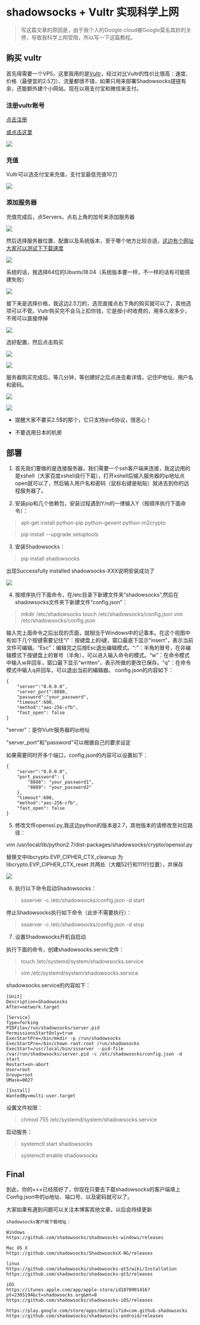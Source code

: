 # shadowsocks + Vultr 实现科学上网

> 写这篇文章的原因是，由于我个人的Google cloud被Google莫名其妙的关停，导致我科学上网受阻，所以写一下这篇教程。

## 购买 vultr

首先得需要一个VPS，这里我用的是[Vultr](https://www.vultr.com/?ref=7804523)，经过对比Vultr的性价比很高：速度、价格（最便宜的2.5刀）、流量都很不错，如果只用来部署Shadowsocks搓搓有余，还能额外建个小网站。现在以用支付宝和微信来支付。

### 注册vultr账号

[点击注册](https://www.vultr.com/?ref=7804523)

[或点击这里](https://www.vultr.com/?ref=7804552-4F)

![](https://img2018.cnblogs.com/blog/1106982/201901/1106982-20190126223012609-992508186.png)



### 充值

Vultr可以选支付宝来充值，支付宝最低充值10刀

![](https://img2018.cnblogs.com/blog/1106982/201901/1106982-20190126223055512-597161249.png)

### 添加服务器

充值完成后，点Servers，点右上角的加号来添加服务器

![](https://img2018.cnblogs.com/blog/1106982/201901/1106982-20190126223216488-906635838.png)

然后选择服务器位置、配置以及系统版本，至于哪个地方比较合适，[这边有个网址大家可以测试下下载速度]()

![](https://img2018.cnblogs.com/blog/1106982/201901/1106982-20190126223353706-2083523159.png)

系统的话，我选择64位的Ubuntu18.04（系统版本要一样，不一样的话有可能搭建失败）

![](https://img2018.cnblogs.com/blog/1106982/201901/1106982-20190126223431874-126843310.png)

接下来是选择价格，我这边2.5刀的，选完直接点右下角的购买就可以了，其他选项可以不管。Vultr购买完不会马上扣你钱，它是按小时收费的，用多久收多少，不用可以直接停掉

![](https://img2018.cnblogs.com/blog/1106982/201901/1106982-20190126224050025-263194975.png)

选好配置，然后点击购买

![](https://img2018.cnblogs.com/blog/1106982/201901/1106982-20190126224222489-1347409855.png)

![](https://img2018.cnblogs.com/blog/1106982/201901/1106982-20190126225057870-622576355.png)

服务器购买完成后，等几分钟，等创建好之后点进去看详情，记住IP地址、用户名和密码。

![](https://img2018.cnblogs.com/blog/1106982/201901/1106982-20190126225250792-1007761515.png)

![](https://img2018.cnblogs.com/blog/1106982/201901/1106982-20190126225959660-1117246403.png)

* 提醒大家不要买2.5$的那个，它只支持ipv6协议，很恶心！

* 不要选用日本的机房


## 部署

1. 首先我们要做的是连接服务器，我们需要一个ssh客户端来连接，我这边用的是xshell（大家百度xshell自行下载），打开xshell后输入服务器的ip地址点open就可以了，然后输入用户名和密码（鼠标右键是粘贴）就进去到你的远程服务器了。

2. 安装pip和几个依赖包，安装过程遇到Y/n的一律输入Y（按顺序执行下面命令）：

> apt-get install python-pip python-gevent python-m2crypto

> pip install --upgrade setuptools

3. 安装Shadowsocks：

> pip install shadowsocks

出现Successfully installed shadowsocks-XXX说明安装成功了

![](https://img2018.cnblogs.com/blog/1106982/201901/1106982-20190126235551514-1470805275.png)


4. 按顺序执行下面命令，在/etc目录下新建文件夹“shadowsocks”,然后在shadowsocks文件夹下新建文件“config.json”：

> mkdir /etc/shadowsocks
> touch /etc/shadowsocks/config.json
> vim /etc/shadowsocks/config.json

输入完上面命令之后出现的页面，就相当于Windows中的记事本。在这个视图中有如下几个按键需要记住“i”：按键盘上的i键，窗口最底下显示“insert”，表示当前文件可编辑。“Esc”：编辑完之后按Esc退出编辑模式。“:”：半角的冒号，在非编辑模式下按键盘上的冒号（半角），可以进入输入命令的模式。“w”：在命令模式中输入w并回车，窗口最下显示“written”，表示所做的更改已保存。“q”：在命令模式中输入q并回车，可以退出当前的编辑器。
config.json的内容如下：

```
{
    "server":"0.0.0.0",
    "server_port":8888,
    "password":"your_password",
    "timeout":600,
    "method":"aes-256-cfb",
    "fast_open": false
}

```

"server"：是你Vultr服务器的ip地址

"server_port"和"password"可以根据自己的要求设定

如果需要同时开多个端口，config.json的内容可以设置如下：

```
{
    "server":"0.0.0.0",
    "port_password": {
        "8888": "your_password1",
        "8889": "your_password2"
    },
    "timeout":600,
    "method":"aes-256-cfb",
    "fast_open": false
}

```

5. 修改文件openssl.py,我这边python的版本是2.7，其他版本的请修改至对应路径：

vim /usr/local/lib/python2.7/dist-packages/shadowsocks/crypto/openssl.py

替换文中libcrypto.EVP_CIPHER_CTX_cleanup 为libcrypto.EVP_CIPHER_CTX_reset 共两处（大概52行和111行位置），并保存

![](https://img2018.cnblogs.com/blog/1106982/201901/1106982-20190127000943272-1815218428.png)


6. 执行以下命令启动Shadowsocks：

> ssserver -c /etc/shadowsocks/config.json -d start

停止Shadowsocks执行如下命令（此步不需要执行）：

> ssserver -c /etc/shadowsocks/config.json -d stop

7. 设置Shadowsocks开机自启动

执行下面的命令，创建shadowsocks.servic文件：

> touch /etc/systemd/system/shadowsocks.service

> vim /etc/systemd/system/shadowsocks.service

shadowsocks.service的内容如下：

```
[Unit]
Description=Shadowsocks
After=network.target

[Service]
Type=forking
PIDFile=/run/shadowsocks/server.pid
PermissionsStartOnly=true
ExecStartPre=/bin/mkdir -p /run/shadowsocks
ExecStartPre=/bin/chown root:root /run/shadowsocks
ExecStart=/usr/local/bin/ssserver --pid-file /var/run/shadowsocks/server.pid -c /etc/shadowsocks/config.json -d start
Restart=on-abort
User=root
Group=root
UMask=0027

[Install]
WantedBy=multi-user.target

```

设置文件权限：

> chmod 755 /etc/systemd/system/shadowsocks.service

启动服务：

> systemctl start shadowsocks

> systemctl enable shadowsocks

## Final

到此，你的×××已经搭好了，你现在只要去下载shadowsocks的客户端填上Config.json中的ip地址、端口号、以及密码就可以了。

大家如果有遇到问题可以关注本博客其他文章，以后会持续更新

`shadowsocks客户端下载地址：`

```
Windows   
https://github.com/shadowsocks/shadowsocks-windows/releases   

Mac OS X   
https://github.com/shadowsocks/ShadowsocksX-NG/releases  

linux   
https://github.com/shadowsocks/shadowsocks-qt5/wiki/Installation   
https://github.com/shadowsocks/shadowsocks-qt5/releases 

iOS   
https://itunes.apple.com/app/apple-store/id1070901416?pt=2305194&ct=shadowsocks.org&mt=8   
https://github.com/shadowsocks/shadowsocks-iOS/releases  

https://play.google.com/store/apps/details?id=com.github.shadowsocks   
https://github.com/shadowsocks/shadowsocks-android/releases


```
